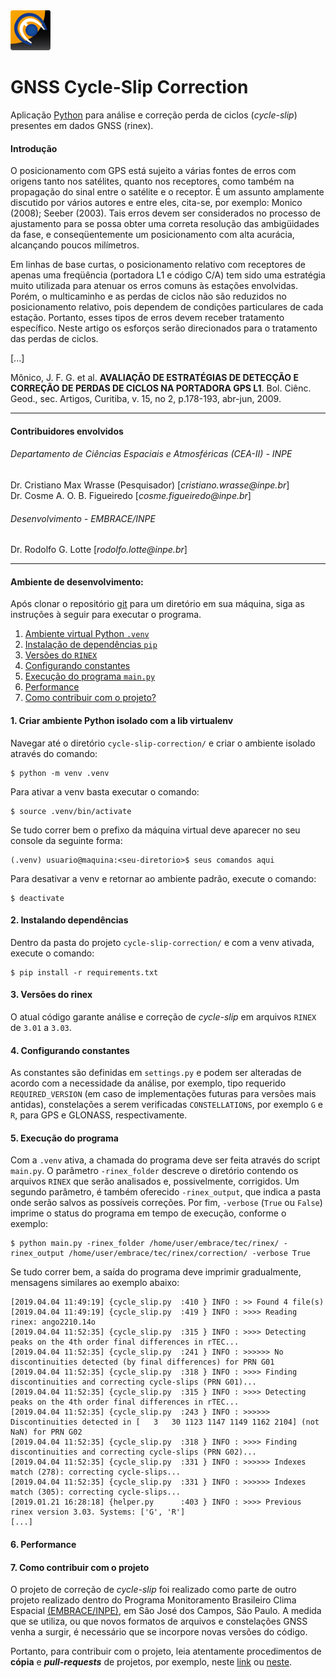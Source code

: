 <img src="sw_logo.png" width="64">

# GNSS Cycle-Slip Correction
Aplicação [Python](https://www.python.org/) para análise e correção perda de ciclos (_cycle-slip_) presentes em 
dados GNSS (rinex). 

#### Introdução
O posicionamento com GPS está sujeito a várias fontes de erros com origens tanto nos satélites, quanto nos receptores, como também na propagação do sinal
entre o satélite e o receptor. É um assunto amplamente discutido por vários autores e entre eles, cita-se, por exemplo: Monico (2008); Seeber (2003). Tais erros devem
ser considerados no processo de ajustamento para se possa obter uma correta resolução das ambigüidades da fase, e conseqüentemente um posicionamento com
alta acurácia, alcançando poucos milímetros. 

Em linhas de base curtas, o posicionamento relativo com receptores de apenas uma freqüência (portadora L1 e código C/A) tem sido uma estratégia muito
utilizada para atenuar os erros comuns às estações envolvidas. Porém, o multicaminho e as perdas de ciclos não são reduzidos no posicionamento relativo,
pois dependem de condições particulares de cada estação. Portanto, esses tipos de erros devem receber tratamento específico. Neste artigo os esforços serão
direcionados para o tratamento das perdas de ciclos.

[...]

Mônico, J. F. G. et al. **AVALIAÇÃO DE ESTRATÉGIAS DE DETECÇÃO E CORREÇÃO DE PERDAS DE CICLOS NA PORTADORA GPS L1**. Bol. Ciênc. Geod., sec. Artigos, Curitiba, v. 15, no 2, p.178-193, abr-jun, 2009.

***

#### Contribuidores envolvidos
###### Departamento de Ciências Espaciais e Atmosféricas (CEA-II) - INPE
Dr. Cristiano Max Wrasse (Pesquisador) [_cristiano.wrasse@inpe.br_]  
Dr. Cosme A. O. B. Figueiredo [_cosme.figueiredo@inpe.br_]  

###### Desenvolvimento - EMBRACE/INPE
Dr. Rodolfo G. Lotte [_rodolfo.lotte@inpe.br_]

***

#### Ambiente de desenvolvimento:

Após clonar o repositório [git](https://github.com/embrace-inpe/cycle-slip-correction) para um diretório em sua máquina, 
siga as instruções à seguir para executar o programa.

1. [Ambiente virtual Python `.venv`](#1-Criar-ambiente-Python-isolado-com-a-lib-virtualenv)
2. [Instalação de dependências `pip`](#2-Instalando-dependncias)
3. [Versões do `RINEX`](#3-Verses-do-rinex)
4. [Configurando constantes](#4-Configurando-constantes)
5. [Execução do programa `main.py`](#5-Execuo-do-programa)
6. [Performance](#6-Performance)
7. [Como contribuir com o projeto?](#7-Como-contribuir-com-o-projeto)

#### 1. Criar ambiente Python isolado com a lib virtualenv
Navegar até o diretório `cycle-slip-correction/` e criar o ambiente isolado através do comando:

```console
$ python -m venv .venv
```

Para ativar a venv basta executar o comando: 

```console
$ source .venv/bin/activate
```
Se tudo correr bem o prefixo da máquina virtual deve aparecer no seu  console da seguinte forma:
```console
(.venv) usuario@maquina:<seu-diretorio>$ seus comandos aqui
```
Para desativar a venv e retornar ao ambiente padrão, execute o comando: 

```console
$ deactivate
```
#### 2. Instalando dependências
Dentro da pasta do projeto `cycle-slip-correction/` e com a venv ativada, execute o comando:

```console
$ pip install -r requirements.txt
```

#### 3. Versões do rinex
O atual código garante análise e correção de _cycle-slip_ em arquivos `RINEX` de `3.01` a `3.03`.

#### 4. Configurando constantes
As constantes são definidas em `settings.py` e podem ser alteradas de acordo com a necessidade da análise, 
por exemplo, tipo requerido `REQUIRED_VERSION` (em caso de implementações futuras para versões mais 
antidas), constelações a serem verificadas `CONSTELLATIONS`, por exemplo `G` e `R`, para GPS e GLONASS, 
 respectivamente.

#### 5. Execução do programa
Com a `.venv` ativa, a chamada do programa deve ser feita através do script `main.py`. O parâmetro `-rinex_folder` 
descreve o diretório contendo os arquivos `RINEX` que serão analisados e, possivelmente, corrigidos. Um segundo 
parâmetro, é também oferecido `-rinex_output`, que indica a pasta onde serão salvos as possíveis correções. 
Por fim, `-verbose` (`True` ou `False`) imprime o status do programa em tempo de execução, conforme o exemplo:
```console
$ python main.py -rinex_folder /home/user/embrace/tec/rinex/ -rinex_output /home/user/embrace/tec/rinex/correction/ -verbose True
```
Se tudo correr bem, a saída do programa deve imprimir gradualmente, mensagens similares ao exemplo abaixo:
```console
[2019.04.04 11:49:19] {cycle_slip.py  :410 } INFO : >> Found 4 file(s) 
[2019.04.04 11:49:19] {cycle_slip.py  :419 } INFO : >>>> Reading rinex: ango2210.14o 
[2019.04.04 11:52:35] {cycle_slip.py  :315 } INFO : >>>> Detecting peaks on the 4th order final differences in rTEC... 
[2019.04.04 11:52:35] {cycle_slip.py  :241 } INFO : >>>>>> No discontinuities detected (by final differences) for PRN G01 
[2019.04.04 11:52:35] {cycle_slip.py  :318 } INFO : >>>> Finding discontinuities and correcting cycle-slips (PRN G01)... 
[2019.04.04 11:52:35] {cycle_slip.py  :315 } INFO : >>>> Detecting peaks on the 4th order final differences in rTEC... 
[2019.04.04 11:52:35] {cycle_slip.py  :243 } INFO : >>>>>> Discontinuities detected in [   3   30 1123 1147 1149 1162 2104] (not NaN) for PRN G02 
[2019.04.04 11:52:35] {cycle_slip.py  :318 } INFO : >>>> Finding discontinuities and correcting cycle-slips (PRN G02)... 
[2019.04.04 11:52:35] {cycle_slip.py  :331 } INFO : >>>>>> Indexes match (278): correcting cycle-slips... 
[2019.04.04 11:52:35] {cycle_slip.py  :331 } INFO : >>>>>> Indexes match (305): correcting cycle-slips... 
[2019.01.21 16:28:18] {helper.py      :403 } INFO : >>>> Previous rinex version 3.03. Systems: ['G', 'R']
[...]
```

#### 6. Performance


#### 7. Como contribuir com o projeto
O projeto de correção de _cycle-slip_ foi realizado como parte de outro projeto realizado dentro do Programa 
Monitoramento Brasileiro Clima Espacial [(EMBRACE/INPE)](http://www2.inpe.br/climaespacial/portal/pt/), em São José dos Campos, São Paulo. A medida que se utiliza, 
ou que novos formatos de arquivos e constelações GNSS venha a surgir, é necessário que se incorpore novas 
versões do código. 

Portanto, para contribuir com o projeto, leia atentamente procedimentos de **cópia** e **_pull-requests_** de projetos, 
por exemplo, neste [link](https://leportella.com/pt-br/2017/04/17/como-contribuir-com-open-source.html) ou 
[neste](https://www.digitalocean.com/community/tutorials/como-criar-um-pull-request-no-github-pt).
